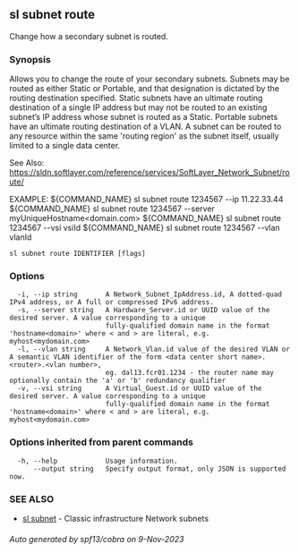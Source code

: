 ## sl subnet route

Change how a secondary subnet is routed.

### Synopsis

Allows you to change the route of your secondary subnets.
Subnets may be routed as either Static or Portable, and that designation is dictated by the routing destination specified.
Static subnets have an ultimate routing destination of a single IP address but may not be routed to an existing subnet’s IP address whose subnet is routed as a Static.
Portable subnets have an ultimate routing destination of a VLAN.
A subnet can be routed to any resource within the same 'routing region' as the subnet itself, usually limited to a single data center.

See Also: https://sldn.softlayer.com/reference/services/SoftLayer_Network_Subnet/route/

EXAMPLE:
	${COMMAND_NAME} sl subnet route 1234567 --ip 11.22.33.44
	${COMMAND_NAME} sl subnet route 1234567 --server myUniqueHostname<domain.com>
	${COMMAND_NAME} sl subnet route 1234567 --vsi vsiId
	${COMMAND_NAME} sl subnet route 1234567 --vlan vlanId



```
sl subnet route IDENTIFIER [flags]
```

### Options

```
  -i, --ip string       A Network_Subnet_IpAddress.id, A dotted-quad IPv4 address, or A full or compressed IPv6 address.
  -s, --server string   A Hardware_Server.id or UUID value of the desired server. A value corresponding to a unique
                        fully-qualified domain name in the format 'hostname<domain>' where < and > are literal, e.g. myhost<mydomain.com>
  -l, --vlan string     A Network_Vlan.id value of the desired VLAN or A semantic VLAN identifier of the form <data center short name>.<router>.<vlan number>,
                        eg. dal13.fcr01.1234 - the router name may optionally contain the 'a' or 'b' redundancy qualifier 
  -v, --vsi string      A Virtual_Guest.id or UUID value of the desired server. A value corresponding to a unique
                        fully-qualified domain name in the format 'hostname<domain>' where < and > are literal, e.g. myhost<mydomain.com>
```

### Options inherited from parent commands

```
  -h, --help            Usage information.
      --output string   Specify output format, only JSON is supported now.
```

### SEE ALSO

* [sl subnet](sl_subnet.md)	 - Classic infrastructure Network subnets

###### Auto generated by spf13/cobra on 9-Nov-2023
